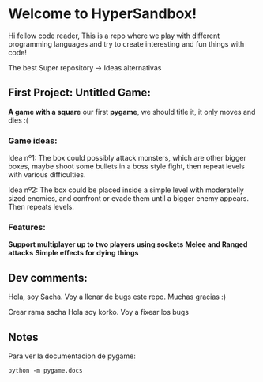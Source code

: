 # Welcome to HyperSandbox!

Hi fellow code reader, This is a repo where we play with different programming languages and try to create interesting and fun things with code!

The best Super repository -> Ideas alternativas

## First Project: **Untitled** Game:

**A game with a square** our first **pygame**, we should title it, it only moves and dies :(

### Game ideas:
Idea nº1: The box could possibly attack monsters, which are other bigger boxes, maybe shoot some bullets in a boss style fight, then repeat levels with various difficulties.

Idea nº2: The box could be placed inside a simple level with moderatelly sized enemies, and confront or evade them until a bigger enemy appears. Then repeats levels.

### Features:
**Support multiplayer up to two players using sockets**
**Melee and Ranged attacks**
**Simple effects for dying things**

## Dev comments:
Hola, soy Sacha. Voy a llenar de bugs este repo. Muchas gracias :)

Crear rama sacha
Hola soy korko. Voy a fixear los bugs

## Notes
Para ver la documentacion de pygame:

`python -m pygame.docs`
